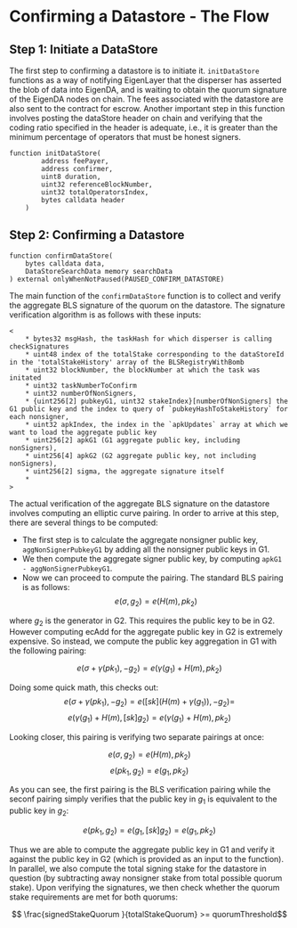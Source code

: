 # Confirming a Datastore - The Flow

<!--add registering as on operator eventually-->

<A name="Initiate a DataStore"></A>
## Step 1: Initiate a DataStore

The first step to confirming a datastore is to initiate it.  `initDataStore` functions as a way of notifying EigenLayer that the disperser has asserted the blob of data into EigenDA, and is waiting to obtain the quorum signature of the EigenDA nodes on chain.  The fees associated with the datastore are also sent to the contract for escrow.  Another important step in this function involves posting the dataStore header on chain and verifying that the coding ratio specified in the header is adequate, i.e., it is greater than the minimum percentage of operators that must be honest signers.
```solidity
function initDataStore(
        address feePayer,
        address confirmer,
        uint8 duration,
        uint32 referenceBlockNumber,
        uint32 totalOperatorsIndex,
        bytes calldata header
    )
```


## Step 2: Confirming a Datastore

```solidity
function confirmDataStore(
    bytes calldata data, 
    DataStoreSearchData memory searchData
) external onlyWhenNotPaused(PAUSED_CONFIRM_DATASTORE) 
```

The main function of the `confirmDataStore` function is to collect and verify the aggregate BLS signature of the quorum on the datastore.  The signature verification algorithm is as follows with these inputs:

```
<
    * bytes32 msgHash, the taskHash for which disperser is calling checkSignatures
    * uint48 index of the totalStake corresponding to the dataStoreId in the 'totalStakeHistory' array of the BLSRegistryWithBomb
    * uint32 blockNumber, the blockNumber at which the task was initated
    * uint32 taskNumberToConfirm
    * uint32 numberOfNonSigners,
    * {uint256[2] pubkeyG1, uint32 stakeIndex}[numberOfNonSigners] the G1 public key and the index to query of `pubkeyHashToStakeHistory` for each nonsigner,
    * uint32 apkIndex, the index in the `apkUpdates` array at which we want to load the aggregate public key
    * uint256[2] apkG1 (G1 aggregate public key, including nonSigners),
    * uint256[4] apkG2 (G2 aggregate public key, not including nonSigners),
    * uint256[2] sigma, the aggregate signature itself
    * 
>
```
The actual verification of the aggregate BLS signature on the datastore involves computing an elliptic curve pairing.  In order to arrive at this step, there are several things to be computed:

- The first step is to calculate the aggregate nonsigner public key, `aggNonSignerPubkeyG1` by adding all the nonsigner public keys in G1.  
- We then compute the aggregate signer public key, by computing `apkG1 - aggNonSignerPubkeyG1`.
- Now we can proceed to compute the pairing. The standard BLS pairing is as follows:
$$e(\sigma, g_2) = e(H(m), pk_2)$$

where $g_2$ is the generator in G2.  This requires the public key to be in G2.  However computing ecAdd for the aggregate public key in G2 is extremely expensive.  So instead, we compute the public key aggregation in G1 with the following pairing:

$$ e(\sigma + \gamma(pk_1), -g_2) = e(\gamma(g_1) + H(m), pk_2) $$

Doing some quick math, this checks out:
$$e(\sigma + \gamma(pk_1), -g_2) = e([sk](H(m) + \gamma(g_1)), -g_2) =$$
$$e(\gamma(g_1) + H(m), [sk]g_2) =  e(\gamma(g_1) + H(m), pk_2)$$


Looking closer, this pairing is verifying two separate pairings at once:

$$e(\sigma, g_2) = e(H(m), pk_2)$$
$$e(pk_1, g_2) = e(g_1, pk_2)$$

As you can see, the first pairing is the BLS verification pairing while the seconf pairing simply verifies that the public key in $g_1$ is equivalent to the public key in $g_2$:

$$e(pk_1, g_2) = e(g_1, [sk]g_2) = e(g_1, pk_2)$$

Thus we are able to compute the aggregate public key in G1 and verify it against the public key in G2 (which is provided as an input to the function).  In parallel, we also compute the total signing stake for the datastore in question (by subtracting away nonsigner stake from total possible quorum stake). Upon verifying the signatures, we then check whether the quorum stake requirements are met for both quorums:

$$ \frac{signedStakeQuorum }{totalStakeQuorum} >= quorumThreshold$$








